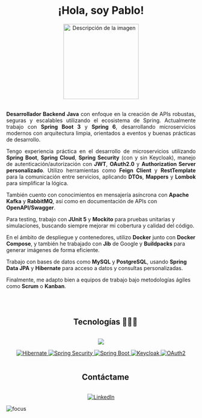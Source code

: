 <h1 align="center">¡Hola, soy Pablo!</h1>

<div align="center">
  <img 
    src="https://github.com/user-attachments/assets/9d19c15a-1d10-4e57-93f1-8c6e27ab9d6f" 
    width="200px" 
    border-radius="100%" 
    alt="Descripción de la imagen" />
</div>


<br/>

<p align="justify">
  <strong>Desarrollador Backend Java</strong> con enfoque en la creación de APIs robustas, seguras y escalables utilizando el ecosistema de Spring. Actualmente trabajo con <strong>Spring Boot 3</strong> y <strong>Spring 6</strong>, desarrollando microservicios modernos con arquitectura limpia, orientados a eventos y buenas prácticas de desarrollo.
</p>

<p align="justify">
Tengo experiencia práctica en el desarrollo de microservicios utilizando <strong>Spring Boot</strong>, <strong>Spring Cloud</strong>, <strong>Spring Security</strong> (con y sin Keycloak), manejo de autenticación/autorización con <strong>JWT</strong>, <strong>OAuth2.0</strong> y <strong>Authorization Server personalizado</strong>. Utilizo herramientas como <strong>Feign Client</strong> y <strong>RestTemplate</strong> para la comunicación entre servicios, aplicando <strong>DTOs</strong>, <strong>Mappers</strong> y <strong>Lombok</strong> para simplificar la lógica.

También cuento con conocimientos en mensajería asíncrona con <strong>Apache Kafka</strong> y <strong>RabbitMQ</strong>, así como en documentación de APIs con <strong>OpenAPI/Swagger</strong>.

Para testing, trabajo con <strong>JUnit 5</strong> y <strong>Mockito</strong> para pruebas unitarias y simulaciones, buscando siempre mejorar mi cobertura y calidad del código.

En el ámbito de despliegue y contenedores, utilizo <strong>Docker</strong> junto con <strong>Docker Compose</strong>, y también he trabajado con <strong>Jib</strong> de Google y <strong>Buildpacks</strong> para generar imágenes de forma eficiente.

Trabajo con bases de datos como <strong>MySQL</strong> y <strong>PostgreSQL</strong>, usando <strong>Spring Data JPA</strong> y <strong>Hibernate</strong> para acceso a datos y consultas personalizadas.

Finalmente, me adapto bien a equipos de trabajo bajo metodologías ágiles como <strong>Scrum</strong> o <strong>Kanban</strong>.
</p>



<!--h1 without bottom border-->
<!-- h1 without bottom border -->
<br />
<div id="user-content-toc">
  <ul align="center">
    <summary><h2 style="display: inline-block">Tecnologías 👨🏻‍💻</h2></summary>
  </ul>
</div>

<!-- Icons -->
<p align="center">
  <a href="https://skillicons.dev">
    <img src="https://skillicons.dev/icons?i=java,spring,git,github,docker,kafka,rabbitmq,idea,html,css,hibernate,mysql,postgresql,vscode,postman,eclipse&perline=10" />
  </a>
</p>

<!-- Extra badges -->
<p align="center">
  <a href="https://hibernate.org/" target="_blank"> 
    <img src="https://img.shields.io/badge/Hibernate-59666C.svg?style=for-the-badge&logo=hibernate&logoColor=white" alt="Hibernate" /> 
  </a>
  <a href="https://spring.io/projects/spring-security" target="_blank"> 
    <img src="https://img.shields.io/badge/Spring%20Security-6DB33F.svg?style=for-the-badge&logo=spring&logoColor=white" alt="Spring Security" /> 
  </a>
  <a href="https://spring.io/projects/spring-boot" target="_blank"> 
    <img src="https://img.shields.io/badge/Spring%20Boot-6DB33F.svg?style=for-the-badge&logo=springboot&logoColor=white" alt="Spring Boot" /> 
  </a>
  <a href="https://www.keycloak.org/" target="_blank">
    <img src="https://img.shields.io/badge/Keycloak-0071C1.svg?style=for-the-badge&logo=keycloak&logoColor=white" alt="Keycloak"/>
  </a>
  <a href="https://oauth.net/2/" target="_blank">
    <img src="https://img.shields.io/badge/OAuth2-286EF1?style=for-the-badge&logo=oauth&logoColor=white" alt="OAuth2"/>
  </a>
</p>

<div id="user-content-toc">
  <ul align="center">
    <summary><h2 style="display: inline-block">Contáctame</h2></summary>
  </ul>
</div>

<div style="margin-top:10px" align="center">
  <a href="https://www.linkedin.com/in/pablo-avila-olivar" target="_blank">
    <img src="https://img.shields.io/badge/LinkedIn-0A66C2.svg?style=for-the-badge&logo=linkedin&logoColor=white" alt="LinkedIn"/>
  </a>
</div>



![focus](https://img.shields.io/badge/backend-brightgreen)
<br />








